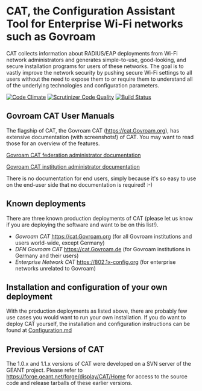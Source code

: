 CAT, the Configuration Assistant Tool for Enterprise Wi-Fi networks such as Govroam
===================================================================================

CAT collects information about RADIUS/EAP deployments from Wi-Fi network administrators and generates simple-to-use, good-looking, and secure installation programs for users of these networks. The goal is to vastly improve the network security by pushing secure Wi-Fi settings to all users without the need to expose them to or require them to understand all of the underlying technologies and configuration parameters.

[![Code Climate](https://codeclimate.com/github/GEANT/CAT/badges/gpa.svg)](https://codeclimate.com/github/GEANT/CAT)
[![Scrutinizer Code Quality](https://scrutinizer-ci.com/g/GEANT/CAT/badges/quality-score.png?b=master)](https://scrutinizer-ci.com/g/GEANT/CAT/?branch=master)
[![Build Status](https://scrutinizer-ci.com/g/GEANT/CAT/badges/build.png?b=master)](https://scrutinizer-ci.com/g/GEANT/CAT/build-status/master)

Govroam CAT User Manuals
------------------------
The flagship of CAT, the Govroam CAT (https://cat.Govroam.org), has extensive documentation (with screenshots!) of CAT. You may want to read those for an overview of the features.

[Govroam CAT federation administrator documentation](https://wiki.geant.org/display/H2Govroam/A+guide+to+Govroam+CAT+for+federation+administrators)

[Govroam CAT institution administrator documentation](https://wiki.geant.org/display/H2Govroam/A+guide+to+Govroam+CAT+for+institution+administrators)

There is no documentation for end users, simply because it's so easy to use on the end-user side that no documentation is required! :-)

Known deployments
-----------------
There are three known production deployments of CAT (please let us know if you are deploying the software and want to be on this list!).

* *Govroam CAT* https://cat.Govroam.org (for all Govroam institutions and users world-wide, except Germany)
* *DFN Govroam CAT* https://cat.Govroam.de (for Govroam institutions in Germany and their users)
* *Enterprise Network CAT* https://802.1x-config.org (for enterprise networks unrelated to Govroam)

Installation and configuration of your own deployment
-----------------------------------------------------
With the production deployments as listed above, there are probably few use cases you would want to run your own installation. If you do want to deploy CAT yourself, the installation and configuration instructions can be found at [Configuration.md](tutorials/Configuration.md)

Previous Versions of CAT
------------------------
The 1.0.x and 1.1.x versions of CAT were developed on a SVN server of the GEANT project. Please refer to https://forge.geant.net/forge/display/CAT/Home for access to the source code and release tarballs of these earlier versions.
